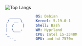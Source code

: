 ![Top Langs](https://github-readme-stats.vercel.app/api/top-langs/?username=Eldyj&exclude_repo=Eldyj&langs_count=10&layout=compact&theme=dark)
```yaml
  _____       OS: Debian
 /  __ \      Kernel: 5.19.0-1
|  /    |     Shell: Bash
|  \___-      WM: Hyprland
-_            CPU: Intel i5-3340M
  --_         GPU: amd hd 7570m
```
